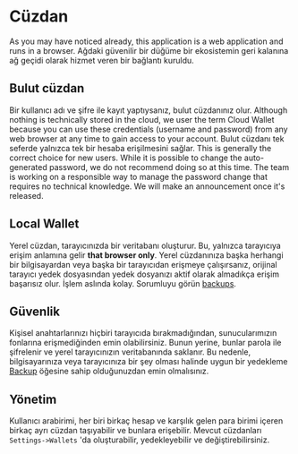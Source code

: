 # Cüzdan

As you may have noticed already, this application is a web application and runs in a browser. Ağdaki güvenilir bir düğüme bir ekosistemin geri kalanına ağ geçidi olarak hizmet veren bir bağlantı kuruldu.

## Bulut cüzdan

Bir kullanıcı adı ve şifre ile kayıt yaptıysanız, bulut cüzdanınız olur. Although nothing is technically stored in the cloud, we user the term Cloud Wallet because you can use these credentials (username and password) from any web browser at any time to gain access to your account. Bulut cüzdanı tek seferde yalnızca tek bir hesaba erişilmesini sağlar. This is generally the correct choice for new users. While it is possible to change the auto-generated password, we do not recommend doing so at this time. The team is working on a responsible way to manage the password change that requires no technical knowledge. We will make an announcement once it's released.

## Local Wallet

Yerel cüzdan, tarayıcınızda bir veritabanı oluşturur. Bu, yalnızca tarayıcıya erişim anlamına gelir **that browser only**. Yerel cüzdanınıza başka herhangi bir bilgisayardan veya başka bir tarayıcıdan erişmeye çalışırsanız, orijinal tarayıcı yedek dosyasından yedek dosyanızı aktif olarak almadıkça erişim başarısız olur. İşlem aslında kolay. Sorumluyu görün [backups](/help/introduction/backups).

## Güvenlik

Kişisel anahtarlarınızı hiçbiri tarayıcıda bırakmadığından, sunucularımızın fonlarına erişmediğinden emin olabilirsiniz. Bunun yerine, bunlar parola ile şifrelenir ve yerel tarayıcınızın veritabanında saklanır. Bu nedenle, bilgisayarınıza veya tarayıcınıza bir şey olması halinde uygun bir yedekleme [Backup](../introduction/backups.md) öğesine sahip olduğunuzdan emin olmalısınız.

## Yönetim

Kullanıcı arabirimi, her biri birkaç hesap ve karşılık gelen para birimi içeren birkaç ayrı cüzdan taşıyabilir ve bunlara erişebilir. Mevcut cüzdanları `Settings->Wallets` 'da oluşturabilir, yedekleyebilir ve değiştirebilirsiniz.